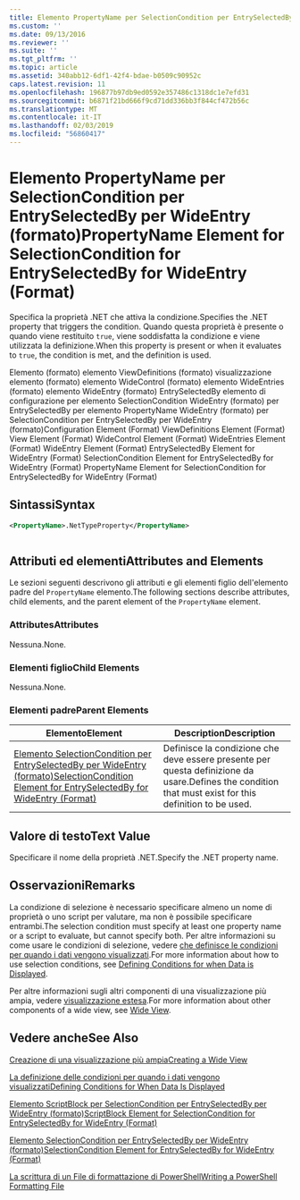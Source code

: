 ```yaml
---
title: Elemento PropertyName per SelectionCondition per EntrySelectedBy per WideEntry (formato) | Microsoft Docs
ms.custom: ''
ms.date: 09/13/2016
ms.reviewer: ''
ms.suite: ''
ms.tgt_pltfrm: ''
ms.topic: article
ms.assetid: 340abb12-6df1-42f4-bdae-b0509c90952c
caps.latest.revision: 11
ms.openlocfilehash: 196877b97db9ed0592e357486c1318dc1e7efd31
ms.sourcegitcommit: b6871f21bd666f9cd71dd336bb3f844cf472b56c
ms.translationtype: MT
ms.contentlocale: it-IT
ms.lasthandoff: 02/03/2019
ms.locfileid: "56860417"
---
```

# <a name="propertyname-element-for-selectioncondition-for-entryselectedby-for-wideentry-format"></a><span data-ttu-id="155ef-102">Elemento PropertyName per SelectionCondition per EntrySelectedBy per WideEntry (formato)</span><span class="sxs-lookup"><span data-stu-id="155ef-102">PropertyName Element for SelectionCondition for EntrySelectedBy for WideEntry (Format)</span></span>

<span data-ttu-id="155ef-103">Specifica la proprietà .NET che attiva la condizione.</span><span class="sxs-lookup"><span data-stu-id="155ef-103">Specifies the .NET property that triggers the condition.</span></span> <span data-ttu-id="155ef-104">Quando questa proprietà è presente o quando viene restituito `true`, viene soddisfatta la condizione e viene utilizzata la definizione.</span><span class="sxs-lookup"><span data-stu-id="155ef-104">When this property is present or when it evaluates to `true`, the condition is met, and the definition is used.</span></span>

<span data-ttu-id="155ef-105">Elemento (formato) elemento ViewDefinitions (formato) visualizzazione elemento (formato) elemento WideControl (formato) elemento WideEntries (formato) elemento WideEntry (formato) EntrySelectedBy elemento di configurazione per elemento SelectionCondition WideEntry (formato) per EntrySelectedBy per elemento PropertyName WideEntry (formato) per SelectionCondition per EntrySelectedBy per WideEntry (formato)</span><span class="sxs-lookup"><span data-stu-id="155ef-105">Configuration Element (Format) ViewDefinitions Element (Format) View Element (Format) WideControl Element (Format) WideEntries Element (Format) WideEntry Element (Format) EntrySelectedBy Element for WideEntry (Format) SelectionCondition Element for EntrySelectedBy for WideEntry (Format) PropertyName Element for SelectionCondition for EntrySelectedBy for WideEntry (Format)</span></span>

## <a name="syntax"></a><span data-ttu-id="155ef-106">Sintassi</span><span class="sxs-lookup"><span data-stu-id="155ef-106">Syntax</span></span>

```xml
<PropertyName>.NetTypeProperty</PropertyName>
```

```csharp

```

## <a name="attributes-and-elements"></a><span data-ttu-id="155ef-107">Attributi ed elementi</span><span class="sxs-lookup"><span data-stu-id="155ef-107">Attributes and Elements</span></span>

<span data-ttu-id="155ef-108">Le sezioni seguenti descrivono gli attributi e gli elementi figlio dell'elemento padre del `PropertyName` elemento.</span><span class="sxs-lookup"><span data-stu-id="155ef-108">The following sections describe attributes, child elements, and the parent element of the `PropertyName` element.</span></span>

### <a name="attributes"></a><span data-ttu-id="155ef-109">Attributes</span><span class="sxs-lookup"><span data-stu-id="155ef-109">Attributes</span></span>

<span data-ttu-id="155ef-110">Nessuna.</span><span class="sxs-lookup"><span data-stu-id="155ef-110">None.</span></span>

### <a name="child-elements"></a><span data-ttu-id="155ef-111">Elementi figlio</span><span class="sxs-lookup"><span data-stu-id="155ef-111">Child Elements</span></span>

<span data-ttu-id="155ef-112">Nessuna.</span><span class="sxs-lookup"><span data-stu-id="155ef-112">None.</span></span>

### <a name="parent-elements"></a><span data-ttu-id="155ef-113">Elementi padre</span><span class="sxs-lookup"><span data-stu-id="155ef-113">Parent Elements</span></span>

|<span data-ttu-id="155ef-114">Elemento</span><span class="sxs-lookup"><span data-stu-id="155ef-114">Element</span></span>|<span data-ttu-id="155ef-115">Description</span><span class="sxs-lookup"><span data-stu-id="155ef-115">Description</span></span>|
|-------------|-----------------|
|[<span data-ttu-id="155ef-116">Elemento SelectionCondition per EntrySelectedBy per WideEntry (formato)</span><span class="sxs-lookup"><span data-stu-id="155ef-116">SelectionCondition Element for EntrySelectedBy for WideEntry (Format)</span></span>](./selectioncondition-element-for-entryselectedby-for-widecontrol-format.md)|<span data-ttu-id="155ef-117">Definisce la condizione che deve essere presente per questa definizione da usare.</span><span class="sxs-lookup"><span data-stu-id="155ef-117">Defines the condition that must exist for this definition to be used.</span></span>|

## <a name="text-value"></a><span data-ttu-id="155ef-118">Valore di testo</span><span class="sxs-lookup"><span data-stu-id="155ef-118">Text Value</span></span>

<span data-ttu-id="155ef-119">Specificare il nome della proprietà .NET.</span><span class="sxs-lookup"><span data-stu-id="155ef-119">Specify the .NET property name.</span></span>

## <a name="remarks"></a><span data-ttu-id="155ef-120">Osservazioni</span><span class="sxs-lookup"><span data-stu-id="155ef-120">Remarks</span></span>

<span data-ttu-id="155ef-121">La condizione di selezione è necessario specificare almeno un nome di proprietà o uno script per valutare, ma non è possibile specificare entrambi.</span><span class="sxs-lookup"><span data-stu-id="155ef-121">The selection condition must specify at least one property name or a script to evaluate, but cannot specify both.</span></span> <span data-ttu-id="155ef-122">Per altre informazioni su come usare le condizioni di selezione, vedere [che definisce le condizioni per quando i dati vengono visualizzati](./defining-conditions-for-displaying-data.md).</span><span class="sxs-lookup"><span data-stu-id="155ef-122">For more information about how to use selection conditions, see [Defining Conditions for when Data is Displayed](./defining-conditions-for-displaying-data.md).</span></span>

<span data-ttu-id="155ef-123">Per altre informazioni sugli altri componenti di una visualizzazione più ampia, vedere [visualizzazione estesa](./creating-a-wide-view.md).</span><span class="sxs-lookup"><span data-stu-id="155ef-123">For more information about other components of a wide view, see [Wide View](./creating-a-wide-view.md).</span></span>

## <a name="see-also"></a><span data-ttu-id="155ef-124">Vedere anche</span><span class="sxs-lookup"><span data-stu-id="155ef-124">See Also</span></span>

[<span data-ttu-id="155ef-125">Creazione di una visualizzazione più ampia</span><span class="sxs-lookup"><span data-stu-id="155ef-125">Creating a Wide View</span></span>](./creating-a-wide-view.md)

[<span data-ttu-id="155ef-126">La definizione delle condizioni per quando i dati vengono visualizzati</span><span class="sxs-lookup"><span data-stu-id="155ef-126">Defining Conditions for When Data Is Displayed</span></span>](./defining-conditions-for-displaying-data.md)

[<span data-ttu-id="155ef-127">Elemento ScriptBlock per SelectionCondition per EntrySelectedBy per WideEntry (formato)</span><span class="sxs-lookup"><span data-stu-id="155ef-127">ScriptBlock Element for SelectionCondition for EntrySelectedBy for WideEntry (Format)</span></span>](./scriptblock-element-for-selectioncondition-for-entryselectedby-for-widecontrol-format.md)

[<span data-ttu-id="155ef-128">Elemento SelectionCondition per EntrySelectedBy per WideEntry (formato)</span><span class="sxs-lookup"><span data-stu-id="155ef-128">SelectionCondition Element for EntrySelectedBy for WideEntry (Format)</span></span>](./selectioncondition-element-for-entryselectedby-for-widecontrol-format.md)

[<span data-ttu-id="155ef-129">La scrittura di un File di formattazione di PowerShell</span><span class="sxs-lookup"><span data-stu-id="155ef-129">Writing a PowerShell Formatting File</span></span>](./writing-a-powershell-formatting-file.md)
